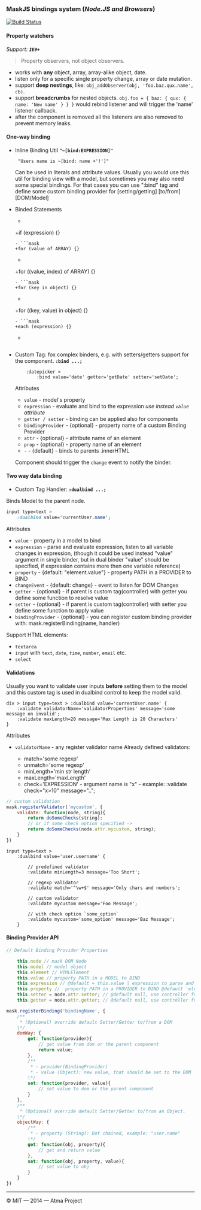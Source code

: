 ### MaskJS bindings system (_Node.JS and Browsers_)

[![Build Status](https://travis-ci.org/atmajs/mask-binding.png?branch=master)](https://travis-ci.org/atmajs/mask-binding)

#### Property watchers

_Support: **`IE9+`**_

> Property observers, not object observers.

- works with **any** object, array, array-alike object, date.
- listen only for a specific single property change, array or date mutation.
- support **deep nestings**, like: `obj_addObserver(obj, 'foo.baz.qux.name', cb)`.
- support **breadcrumbs** for nested objects. `obj.foo = { baz: { qux: { name: 'New name' } } }` would
rebind listener and will trigger the 'name' listener callback.
- after the component is removed all the listeners are also removed to prevent memory leaks.


#### One-way binding

- Inline Binding Util
	**``` "~[bind:EXPRESSION]" ```**
	
	``` "Users name is ~[bind: name +'!']"```
	
	Can be used in literals and attribute values. Usually you would use this util for binding view with a model,
	but sometimes you may also need some special bindings. For that cases you can use ":bind" tag and define some custom binding provider
	for [setting/getting] [to/from] [DOM/Model]

- Binded Statements
	- ```mask
	+if (expression) {}
	```
	- ```mask
	+for (value of ARRAY) {}
	```
	- ```mask
	+for ((value, index) of ARRAY) {}
	```
	- ```mask
	+for (key in object) {}
	```
	- ```mask
	+for ((key, value) in object) {}
	```
	- ```mask
	+each (expression) {}
	```
	- ```mask +with (expression) {}
	```

- Custom Tag: fox complex binders, e.g. with setters/getters support for the component.
	**`:bind ...;`**
	```mask
		:datepicker >
			:bind value='date' getter='getDate' setter='setDate';
	```
		
	Attributes
	- `value` - model's property
	- `expression` - evaluate and bind to the expression _use instead `value` attribute_
	- `getter / setter` - binding can be applied also for components
	- `bindingProvider` - {optional} - property name of a custom Binding Provider
	- `attr` - {optional} - attribute name of an element
	- `prop` - {optional} - property name of an element
	- `-` - {default} - binds to parents .innerHTML

	Component should trigger the `change` event to notify the binder.

#### Two way data binding

- Custom Tag Handler: **``` :dualbind ...; ```**

Binds Model to the parent node.

```sass
input type=text >
	:dualbind value='currentUser.name';
```

Attributes

- ```value``` - property in a model to bind
- ```expression``` - parse and evaluate expression, listen to all variable changes in expression, (though it could be used instead "value" argument in single binder, but in dual binder "value" should be specified, if expression contains more then one variable reference)
- ```property``` - {default: "element.value"} - property PATH in a PROVIDER to BIND
- ```changeEvent``` - {default: change} - event to listen for DOM Changes
- ```getter``` - {optional} - if parent is custom tag(controller) with getter you define some function to resolve value
- ```setter``` - {optional} - if parent is custom tag(controller) with setter you define some function to apply value
- ```bindingProvider``` - {optional} - you can register custom binding provider with: mask.registerBinding(name, handler)
	
Support HTML elements:
- `textarea`
- `input` with `text`, *`date`*, *`time`*, `number`, `email` etc.
- `select`

#### Validations

Usually you want to validate user inputs **before** setting them to the model and this custom tag is used in dualbind control to keep the model valid.
	
```mask
div > input type=text > :dualbind value='currentUser.name' {
	:validate validatorName='validatorProperties' message='some message on invalid';
	:validate maxLength=20 message='Max Length is 20 Characters'
}
```

Attributes

	
- ```validatorName``` - any register validator name
	Already defined validators:
	
	- match='some regexp'
	- unmatch='some regexp'
	- minLength='min str length'
	- maxLength='maxLength'
	- check='EXPRESSION' - argument name is "x" - example: :validate check="x>10" message="..";


```javascript
// custom validation
mask.registerValidator('mycustom', {
	validate: function(node, string){
		return doSomeChecks(string);
		// or if some check option specified ->
		return doSomeChecks(node.attr.mycustom, string);
	}
})
```

```mask
input type=text >
	:dualbind value='user.username' {
	
		// predefined validator
		:validate minLength=3 message='Too Short';
		
		// regexp validator
		:validate match='^\w+$' message='Only chars and numbers';
		
		// custom validator
		:validate mycustom message='Foo Message';
		
		// with check option `some_option`
		:validate mycustom='some_option' message='Baz Message';
	}
```

#### Binding Provider API
```javascript
// Default Binding Provider Properties

	this.node // mask DOM Node
	this.model // model object
	this.element // HTMLElement
	this.value // property PATH in a MODEL to BIND
	this.expression // @default = this.value | expression to parse and evaluate
	this.property //  property PATH in a PROVIDER to BIND @default 'element.value' for dualbinder, OR 'element.innerHTML' for singlebinder
	this.setter = node.attr.setter; // @default null, use controller function as setter
	this.getter = node.attr.getter; // @default null, use controller function as getter
```

```javascript
mask.registerBinding('bindingName', {
	/**
	 * (Optional) override default Setter/Getter to/from a DOM
	\*/
	domWay: {
		get: function(provider){
			// get value from dom or the parent component
			return value;
		},
		/**
		 * - provider(BindingProvider)
		 * - value (Object): new value, that should be set to the DOM
		\*/
		set: function(provider, value){
			// set value to dom or the parent component
		}
	},
	/**
	 * (Optional) override default Setter/Getter to/from an Object.
	\*/
	objectWay: {
		/**
		 * - property (String): Dot chained, example: "user.name"
		\*/
		get: function(obj, property){
			// get and return value
		},
		set: function(obj, property, value){
			// set value to obj
		}
	}
})
```


----
:copyright: MIT — 2014 — Atma Project